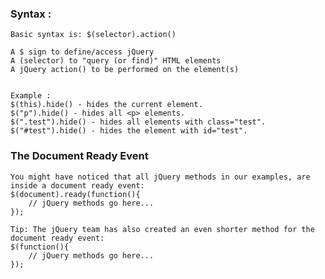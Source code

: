 ### Syntax : 

    Basic syntax is: $(selector).action()
    
    A $ sign to define/access jQuery
    A (selector) to "query (or find)" HTML elements
    A jQuery action() to be performed on the element(s)


    Example :
    $(this).hide() - hides the current element.
    $("p").hide() - hides all <p> elements.
    $(".test").hide() - hides all elements with class="test".
    $("#test").hide() - hides the element with id="test".
    
### The Document Ready Event

    You might have noticed that all jQuery methods in our examples, are inside a document ready event:
    $(document).ready(function(){
        // jQuery methods go here...
    });
    
    Tip: The jQuery team has also created an even shorter method for the document ready event:
    $(function(){
        // jQuery methods go here...
    });

